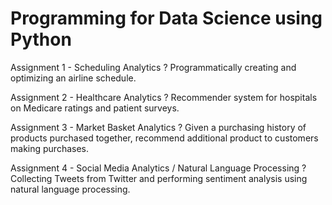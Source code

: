 # Programming for Data Science using Python

Assignment 1 - Scheduling Analytics
? Programmatically creating and optimizing an airline schedule.

Assignment 2 - Healthcare Analytics
? Recommender system for hospitals on Medicare ratings and patient surveys.

Assignment 3 - Market Basket Analytics
? Given a purchasing history of products purchased together, recommend additional product to customers making purchases.

Assignment 4 - Social Media Analytics / Natural Language Processing
? Collecting Tweets from Twitter and performing sentiment analysis using natural language processing.